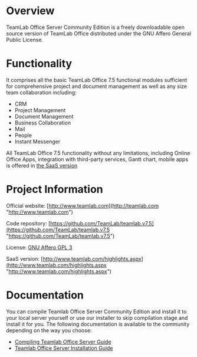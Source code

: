 Overview
========================
TeamLab Office Server Community Edition is a freely downloadable open source version of TeamLab Office distributed under the GNU Affero General Public License.

Functionality
========================

It comprises all the basic TeamLab Office 7.5 functional modules sufficient for comprehensive project and document management as well as any size team collaboration including:

* CRM
* Project Management
* Document Management
* Business Collaboration
* Mail
* People
* Instant Messenger

All TeamLab Office 7.5 functionality without any limitations, including Online Office Apps, 
integration with third-party services, Gantt chart, mobile apps is offered in [the SaaS version](http://teamlab.com "the SaaS version")

Project Information
========================

Official website: [http://www.teamlab.com](http://teamlab.com "http://www.teamlab.com")

Code repository: [https://github.com/TeamLab/teamlab.v7.5](https://github.com/TeamLab/teamlab.v7.5 "https://github.com/TeamLab/teamlab.v7.5")

License: [GNU Affero GPL 3](http://www.gnu.org/licenses/agpl.html "GNU Affero GPL 3")

SaaS version: [http://www.teamlab.com/highlights.aspx](http://www.teamlab.com/highlights.aspx "http://www.teamlab.com/highlights.aspx")

Documentation
========================

You can compile Teamlab Office Server Community Edition and install it to your local server yourself or use our installer to skip compilation stage and install it for you.
The following documentation is available to the community depending on the way you choose:

* [Compiling Teamlab Office Server Guide](https://help.teamlab.com/products/files/doceditor.aspx?fileid=3457567&doc=RjVTWndkNUxkTk1XRlBkVE9zemZQUT09PyIzNDU3NTY3Ig2 "Compiling Teamlab Office Server Guide")
* [Teamlab Office Server Installation Guide](https://help.teamlab.com/products/files/doceditor.aspx?fileid=3457752&doc=aVc3TlhjL0lqSDhETzUzeHJNWWRlQT09PyIzNDU3NzUyIg2 "Teamlab Office Server Installation Guide")